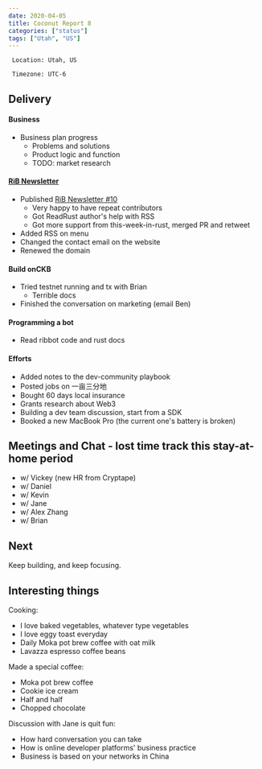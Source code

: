 ```yaml
---
date: 2020-04-05
title: Coconut Report 8
categories: ["status"]
tags: ["Utah", "US"]
---
```



` Location: Utah, US`

` Timezone: UTC-6`

## Delivery

#### Business

- Business plan progress
  - Problems and solutions
  - Product logic and function
  - TODO: market research

#### [RiB Newsletter][rib-github]

- Published [RiB Newsletter #10](https://rustinblockchain.org/newsletters/2020-04-01-keep-calm-and-hack-more/)
  - Very happy to have repeat contributors
  - Got ReadRust author's help with RSS
  - Got more support from this-week-in-rust, merged PR and retweet
- Added RSS on menu
- Changed the contact email on the website
- Renewed the domain

#### Build onCKB

- Tried testnet running and tx with Brian
  - Terrible docs
- Finished the conversation on marketing (email Ben)

#### Programming a bot

- Read ribbot code and rust docs

#### Efforts

- Added notes to the dev-community playbook
- Posted jobs on 一亩三分地
- Bought 60 days local insurance
- Grants research about Web3
- Building a dev team discussion, start from a SDK
- Booked a new MacBook Pro (the current one's battery is broken)

## Meetings and Chat - lost time track this stay-at-home period

- w/ Vickey (new HR from Cryptape)
- w/ Daniel
- w/ Kevin
- w/ Jane
- w/ Alex Zhang
- w/ Brian

## Next

Keep building, and keep focusing.

## Interesting things

Cooking:

- I love baked vegetables, whatever type vegetables
- I love eggy toast everyday
- Daily Moka pot brew coffee with oat milk
- Lavazza espresso coffee beans

Made a special coffee:

- Moka pot brew coffee
- Cookie ice cream
- Half and half
- Chopped chocolate

Discussion with Jane is quit fun:

- How hard conversation you can take
- How is online developer platforms' business practice
- Business is based on your networks in China


[rib-github]: https://github.com/rust-in-blockchain/Rust-in-Blockchain
[onckb-website]: https://www.onckb.com/
